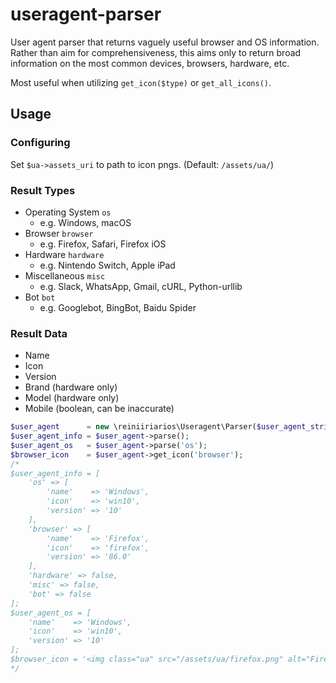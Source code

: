 # useragent-parser
User agent parser that returns vaguely useful browser and OS information. Rather than aim for comprehensiveness, this aims only to return broad information on the most common devices, browsers, hardware, etc.

Most useful when utilizing `get_icon($type)` or `get_all_icons()`.

## Usage

### Configuring

Set `$ua->assets_uri` to path to icon pngs. (Default: `/assets/ua/`)

### Result Types

* Operating System `os`
  * e.g. Windows, macOS
* Browser `browser`
  * e.g. Firefox, Safari, Firefox iOS
* Hardware `hardware`
  * e.g. Nintendo Switch, Apple iPad
* Miscellaneous `misc`
  * e.g. Slack, WhatsApp, Gmail, cURL, Python-urllib
* Bot `bot`
  * e.g. Googlebot, BingBot, Baidu Spider

### Result Data

* Name
* Icon
* Version
* Brand (hardware only)
* Model (hardware only)
* Mobile (boolean, can be inaccurate)

```php
$user_agent      = new \reiniiriarios\Useragent\Parser($user_agent_string);
$user_agent_info = $user_agent->parse();
$user_agent_os   = $user_agent->parse('os');
$browser_icon    = $user_agent->get_icon('browser');
/*
$user_agent_info = [
	'os' => [
		'name'    => 'Windows',
		'icon'    => 'win10',
		'version' => '10'
	],
	'browser' => [
		'name'    => 'Firefox',
		'icon'    => 'firefox',
		'version' => '86.0'
	],
	'hardware' => false,
	'misc' => false,
	'bot' => false
];
$user_agent_os = [
	'name'    => 'Windows',
	'icon'    => 'win10',
	'version' => '10'
];
$browser_icon = '<img class="ua" src="/assets/ua/firefox.png" alt="Firefox 86.0" data-toggle="tooltip" data-placement="left" title="Firefox 86.0" />';
*/
```

